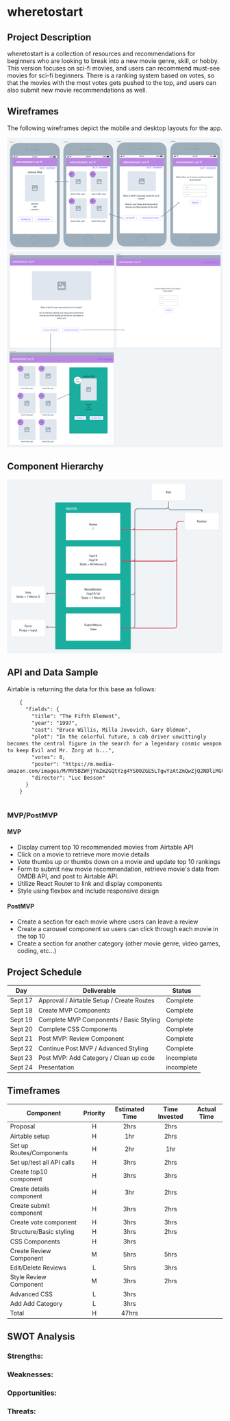 # wheretostart



## Project Description

wheretostart is a collection of resources and recommendations for beginners who are looking to break into a new movie genre, skill, or hobby. This version focuses on sci-fi movies, and users can recommend must-see movies for sci-fi beginners. There is a ranking system based on votes, so that the movies with the most votes gets pushed to the top, and users can also submit new movie recommendations as well.

## Wireframes
The following wireframes depict the mobile and desktop layouts for the app.


![imageAlt](./client/images/wireframe-mobile.png)
![imageAlt](./client/images/wireframe-desktop.png)

## Component Hierarchy

![imageAlt](./client/images/components.png)

## API and Data Sample



Airtable is returning the data for this base as follows:

```
    {
      "fields": {
        "title": "The Fifth Element",
        "year": "1997",
        "cast": "Bruce Willis, Milla Jovovich, Gary Oldman",
        "plot": "In the colorful future, a cab driver unwittingly becomes the central figure in the search for a legendary cosmic weapon to keep Evil and Mr. Zorg at b...",
        "votes": 0,
        "poster": "https://m.media-amazon.com/images/M/MV5BZWFjYmZmZGQtYzg4YS00ZGE5LTgwYzAtZmQwZjQ2NDliMGVmXkEyXkFqcGdeQXVyNTUyMzE4Mzg@._V1_SX300.jpg",
        "director": "Luc Besson"
      }
    }


```

### MVP/PostMVP

#### MVP

- Display current top 10 recommended movies from Airtable API
- Click on a movie to retrieve more movie details
- Vote thumbs up or thumbs down on a movie and update top 10 rankings
- Form to submit new movie recommendation, retrieve movie's data from OMDB API, and post to Airtable API.
- Utilize React Router to link and display components
- Style using flexbox and include responsive design

#### PostMVP

- Create a section for each movie where users can leave a review
- Create a carousel component so users can click through each movie in the top 10
- Create a section for another category (other movie genre, video games, coding, etc...)

## Project Schedule

| Day     | Deliverable                                | Status   |
| ------- | ------------------------------------------ | -------- |
| Sept 17 | Approval / Airtable Setup / Create Routes  | Complete |
| Sept 18 | Create MVP Components                      | Complete |
| Sept 19 | Complete MVP Components / Basic Styling    | Complete |
| Sept 20 | Complete CSS Components                    | Complete |
| Sept 21 | Post MVP: Review Component                 | Complete |
| Sept 22 | Continue Post MVP / Advanced Styling       | Complete |
| Sept 23 | Post MVP: Add Category / Clean up code     | incomplete |
| Sept 24 | Presentation                               | incomplete |

## Timeframes

| Component                 | Priority | Estimated Time | Time Invested | Actual Time |
| ------------------------- | :------: | :------------: | :-----------: | :---------: |
| Proposal                  |    H     |      2hrs      |      2hrs     |         |
| Airtable setup            |    H     |      1hr       |      2hrs     |          |
| Set up Routes/Components  |    H     |      2hr       |      1hr      |          |
| Set up/test all API calls |    H     |      3hrs      |      2hrs     |         |
| Create top10 component    |    H     |      3hrs      |      3hrs     |         |
| Create details component  |    H     |      3hr       |      2hrs     |         |
| Create submit component   |    H     |      3hrs      |      2hrs     |         |
| Create vote component     |    H     |      3hrs      |      3hrs     |         |
| Structure/Basic styling   |    H     |      3hrs      |      2hrs     |         |
| CSS Components            |    H     |      3hrs      |            |          |
| Create Review Component   |    M     |      5hrs      |      5hrs     |         |
| Edit/Delete Reviews       |    L     |      5hrs      |      3hrs     |          |
| Style Review Component    |    M     |      3hrs      |      2hrs     |          |
| Advanced CSS              |    L     |      3hrs      |            |          |
| Add Add Category          |    L     |      3hrs      |            |          |
| Total                     |    H     |      47hrs     |          |        |

## SWOT Analysis

### Strengths:



### Weaknesses:



### Opportunities:



### Threats:

